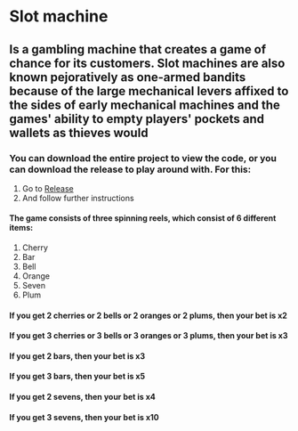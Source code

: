 # Slot machine
## Is a gambling machine that creates a game of chance for its customers. Slot machines are also known pejoratively as one-armed bandits because of the large mechanical levers affixed to the sides of early mechanical machines and the games' ability to empty players' pockets and wallets as thieves would
### You can download the entire project to view the code, or you can download the release to play around with. For this:
1. Go to <a href="https://github.com/GreyWanderer001/slotmachine/releases/tag/Release" target="_blank">Release</a>
2. And follow further instructions
#### The game consists of three spinning reels, which consist of 6 different items:
1. Cherry
2. Bar
3. Bell
4. Orange
5. Seven
6. Plum
#### If you get 2 cherries or 2 bells or 2 oranges or 2 plums, then your bet is x2
#### If you get 3 cherries or 3 bells or 3 oranges or 3 plums, then your bet is x3
#### If you get 2 bars, then your bet is x3
#### If you get 3 bars, then your bet is x5
#### If you get 2 sevens, then your bet is x4
#### If you get 3 sevens, then your bet is x10
